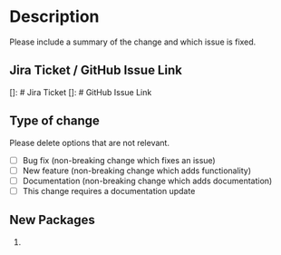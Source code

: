 # Description

Please include a summary of the change and which issue is fixed.

## Jira Ticket / GitHub Issue Link

[]: # Jira Ticket
[]: # GitHub Issue Link

## Type of change

Please delete options that are not relevant.

- [ ] Bug fix (non-breaking change which fixes an issue)
- [ ] New feature (non-breaking change which adds functionality)
- [ ] Documentation (non-breaking change which adds documentation)
- [ ] This change requires a documentation update

## New Packages

1.
